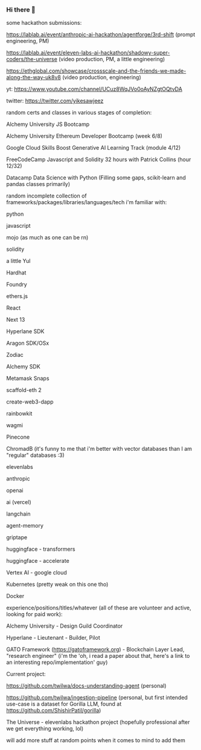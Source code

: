 ### Hi there 👋

some hackathon submissions:

https://lablab.ai/event/anthropic-ai-hackathon/agentforge/3rd-shift (prompt engineering, PM)

https://lablab.ai/event/eleven-labs-ai-hackathon/shadowy-super-coders/the-universe (video production, PM, a little engineering)

https://ethglobal.com/showcase/crossscale-and-the-friends-we-made-along-the-way-uk8v8 (video production, engineering)

yt:
https://www.youtube.com/channel/UCuz8WqJVo0oAyNZgtOQtvDA

twitter:
https://twitter.com/yikesawjeez

random certs and classes in various stages of completion:

Alchemy University JS Bootcamp

Alchemy University Ethereum Developer Bootcamp (week 6/8)

Google Cloud Skills Boost Generative AI Learning Track (module 4/12)

FreeCodeCamp Javascript and Solidity 32 hours with Patrick Collins (hour 12/32)

Datacamp Data Science with Python (Filling some gaps, scikit-learn and pandas classes primarily)


random incomplete collection of frameworks/packages/libraries/languages/tech i'm familiar with:

python

javascript

mojo (as much as one can be rn)

solidity

a little Yul


Hardhat

Foundry

ethers.js


React

Next 13


Hyperlane SDK

Aragon SDK/OSx

Zodiac

Alchemy SDK

Metamask Snaps


scaffold-eth 2

create-web3-dapp

rainbowkit

wagmi


Pinecone

ChromadB  (it's funny to me that i'm better with vector databases than I am "regular" databases :3)


elevenlabs

anthropic

openai

ai (vercel)

langchain

agent-memory

griptape

huggingface - transformers

huggingface - accelerate


Vertex AI - google cloud

Kubernetes (pretty weak on this one tho)

Docker


experience/positions/titles/whatever (all of these are volunteer and active, looking for paid work):

Alchemy University - Design Guild Coordinator

Hyperlane - Lieutenant - Builder, Pilot

GATO Framework (https://gatoframework.org) - Blockchain Layer Lead, "research engineer" (i'm the 'oh, i read a paper about that, here's a link to an interesting repo/implementation' guy)


Current project:

https://github.com/twilwa/docs-understanding-agent (personal)

https://github.com/twilwa/ingestion-pipeline (personal, but first intended use-case is a dataset for Gorilla LLM, found at https://github.com/ShishirPatil/gorilla)

The Universe - elevenlabs hackathon project (hopefully professional after we get everything working, lol)


will add more stuff at random points when it comes to mind to add them



<!--
**twilwa/twilwa** is a ✨ _special_ ✨ repository because its `README.md` (this file) appears on your GitHub profile.

Here are some ideas to get you started:

- 🔭 I’m currently working on ...
- 🌱 I’m currently learning ...
- 👯 I’m looking to collaborate on ...
- 🤔 I’m looking for help with ...
- 💬 Ask me about ...
- 📫 How to reach me: ...
- 😄 Pronouns: ...
- ⚡ Fun fact: ...
-->

